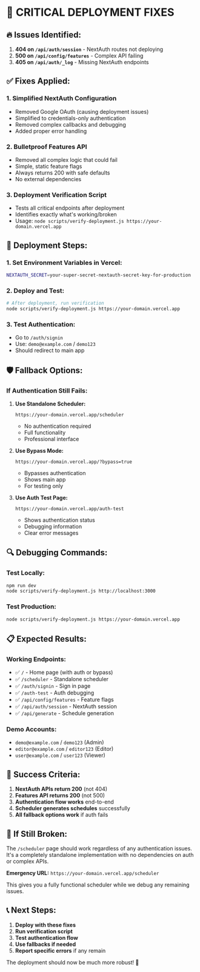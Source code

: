 # 🚨 CRITICAL DEPLOYMENT FIXES

## 🔥 **Issues Identified:**

1. **404 on `/api/auth/session`** - NextAuth routes not deploying
2. **500 on `/api/config/features`** - Complex API failing
3. **405 on `/api/auth/_log`** - Missing NextAuth endpoints

## ✅ **Fixes Applied:**

### 1. **Simplified NextAuth Configuration**
- Removed Google OAuth (causing deployment issues)
- Simplified to credentials-only authentication
- Removed complex callbacks and debugging
- Added proper error handling

### 2. **Bulletproof Features API**
- Removed all complex logic that could fail
- Simple, static feature flags
- Always returns 200 with safe defaults
- No external dependencies

### 3. **Deployment Verification Script**
- Tests all critical endpoints after deployment
- Identifies exactly what's working/broken
- Usage: `node scripts/verify-deployment.js https://your-domain.vercel.app`

## 🚀 **Deployment Steps:**

### **1. Set Environment Variables in Vercel:**
```bash
NEXTAUTH_SECRET=your-super-secret-nextauth-secret-key-for-production
```

### **2. Deploy and Test:**
```bash
# After deployment, run verification
node scripts/verify-deployment.js https://your-domain.vercel.app
```

### **3. Test Authentication:**
- Go to `/auth/signin`
- Use: `demo@example.com` / `demo123`
- Should redirect to main app

## 🛡️ **Fallback Options:**

### **If Authentication Still Fails:**

1. **Use Standalone Scheduler:**
   ```
   https://your-domain.vercel.app/scheduler
   ```
   - No authentication required
   - Full functionality
   - Professional interface

2. **Use Bypass Mode:**
   ```
   https://your-domain.vercel.app/?bypass=true
   ```
   - Bypasses authentication
   - Shows main app
   - For testing only

3. **Use Auth Test Page:**
   ```
   https://your-domain.vercel.app/auth-test
   ```
   - Shows authentication status
   - Debugging information
   - Clear error messages

## 🔍 **Debugging Commands:**

### **Test Locally:**
```bash
npm run dev
node scripts/verify-deployment.js http://localhost:3000
```

### **Test Production:**
```bash
node scripts/verify-deployment.js https://your-domain.vercel.app
```

## 📋 **Expected Results:**

### **Working Endpoints:**
- ✅ `/` - Home page (with auth or bypass)
- ✅ `/scheduler` - Standalone scheduler
- ✅ `/auth/signin` - Sign in page
- ✅ `/auth-test` - Auth debugging
- ✅ `/api/config/features` - Feature flags
- ✅ `/api/auth/session` - NextAuth session
- ✅ `/api/generate` - Schedule generation

### **Demo Accounts:**
- `demo@example.com` / `demo123` (Admin)
- `editor@example.com` / `editor123` (Editor)
- `user@example.com` / `user123` (Viewer)

## 🎯 **Success Criteria:**

1. **NextAuth APIs return 200** (not 404)
2. **Features API returns 200** (not 500)
3. **Authentication flow works** end-to-end
4. **Scheduler generates schedules** successfully
5. **All fallback options work** if auth fails

## 🚨 **If Still Broken:**

The `/scheduler` page should work regardless of any authentication issues. It's a completely standalone implementation with no dependencies on auth or complex APIs.

**Emergency URL:** `https://your-domain.vercel.app/scheduler`

This gives you a fully functional scheduler while we debug any remaining issues.

## 📞 **Next Steps:**

1. **Deploy with these fixes**
2. **Run verification script**
3. **Test authentication flow**
4. **Use fallbacks if needed**
5. **Report specific errors** if any remain

The deployment should now be much more robust! 🚀